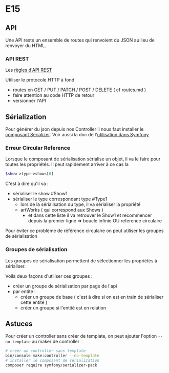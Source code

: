# E15

## API

Une API reste un ensemble de routes qui renvoient du JSON au lieu de renvoyer du HTML.

### API REST

Les [règles d'API REST](https://restfulapi.net/)

Utiliser le protocole HTTP à fond

- routes en GET / PUT / PATCH / POST / DELETE ( cf routes.md )
- faire attention au code HTTP de retour
- versionner l'API

## Sérialization

Pour générer du json depuis nos Controller il nous faut installer le [composant Serializer](https://symfony.com/doc/current/components/serializer.html). Voir aussi la doc de l'[utilisation dans Symfony](https://symfony.com/doc/current/serializer.html)

### Erreur Circular Reference

Lorsque le composant de sérialisation sérialise un objet, il va le faire pour toutes les propriétés.
Il peut rapidement arriver à ce cas la

```php
$show->type->shows[0]
```

C'est à dire qu'il va :

- sérialiser le show #Show1
- sérialiser le type correspondant type #Type1
  - lors de la sérialisation du type, il va sérialiser la propriété
  - artWorks ( qui correspond aux Shows )
    - et dans cette liste il va retrouver le Show1 et recommencer depuis la premier ligne => boucle infinie OU reference circulaire

Pour éviter ce problème de référence circulaire on peut utiliser les groupes de sérialisation

### Groupes de sérialisation

Les groupes de sérialisation permettent de sélectionner les propriétés à sérialiser.

Voilà deux façons d'utiliser ces groupes :

- créer un groupe de sérialisation par page de l'api
- par entité :
  - créer un groupe de base ( c'est à dire si on est en train de sérialiser cette entité )
  - créer un groupe si l'entité est en relation

## Astuces

Pour créer un controller sans créer de template, on peut ajouter l'option `--no-template` au maker de controller

```bash
# créer un controller sans template
bin/console make:controller --no-template
# installer le composant de sérialization
composer require symfony/serializer-pack
```
